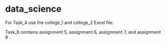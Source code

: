 # data_science
For Task_4 use the college_1 and college_2 Excel file.

Task_6 contains assignment 5,  assignment 6, assignment 7, and assignment 8 .
